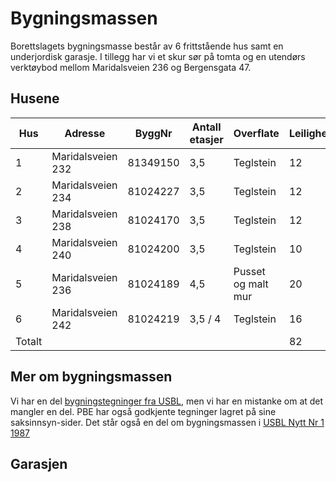 # Bygningsmassen

Borettslagets bygningsmasse består av 6 frittstående hus samt en underjordisk
garasje. I tillegg har vi et skur sør på tomta og en utendørs verktøybod mellom
Maridalsveien 236 og Bergensgata 47.

## Husene

| Hus    | Adresse           | ByggNr   | Antall etasjer | Overflate          | Leiligheter |
| ------ | ----------------- | -------- | -------------- | ------------------ | ----------- |
| 1      | Maridalsveien 232 | 81349150 | 3,5            | Teglstein          | 12          |
| 2      | Maridalsveien 234 | 81024227 | 3,5            | Teglstein          | 12          |
| 3      | Maridalsveien 238 | 81024170 | 3,5            | Teglstein          | 12          |
| 4      | Maridalsveien 240 | 81024200 | 3,5            | Teglstein          | 10          |
| 5      | Maridalsveien 236 | 81024189 | 4,5            | Pusset og malt mur | 20          |
| 6      | Maridalsveien 242 | 81024219 | 3,5 / 4        | Teglstein          | 16          |
| Totalt |                   |          |                |                    | 82          |

## Mer om bygningsmassen

Vi har en del [bygningstegninger fra
USBL](https://drive.google.com/drive/folders/0B92Eb20ulb4GSHNVY01uYV9vZHc?resourcekey=0-TcSscMMaWysIkYnGiywMMg&usp=sharing),
men vi har en mistanke om at det mangler en del. PBE har også godkjente
tegninger lagret på sine saksinnsyn-sider. Det står også en del om
bygningsmassen i [USBL Nytt Nr 1
1987](https://badebakken.no/wp-content/uploads/2017/10/USBL_Nytt_Nr_1_1987_Compressed_300.pdf)

## Garasjen
